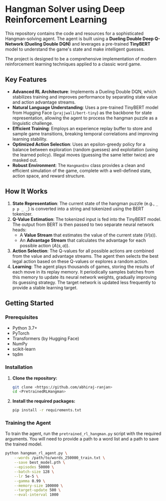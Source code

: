# Hangman Solver using Deep Reinforcement Learning

This repository contains the code and resources for a sophisticated Hangman-solving agent. The agent is built using a **Dueling Double Deep Q-Network (Dueling Double DQN)** and leverages a pre-trained **TinyBERT** model to understand the game's state and make intelligent guesses.

The project is designed to be a comprehensive implementation of modern reinforcement learning techniques applied to a classic word game.

## Key Features

* **Advanced RL Architecture**: Implements a Dueling Double DQN, which stabilizes training and improves performance by separating state value and action advantage streams.
* **Natural Language Understanding**: Uses a pre-trained TinyBERT model from Hugging Face (`prajjwal1/bert-tiny`) as the backbone for state representation, allowing the agent to process the hangman puzzle as a linguistic challenge.
* **Efficient Training**: Employs an experience replay buffer to store and sample game transitions, breaking temporal correlations and improving learning stability.
* **Optimized Action Selection**: Uses an epsilon-greedy policy for a balance between exploration (random guesses) and exploitation (using the learned policy). Illegal moves (guessing the same letter twice) are masked out.
* **Robust Environment**: The `HangmanEnv` class provides a clean and efficient simulation of the game, complete with a well-defined state, action space, and reward structure.

## How It Works

1.  **State Representation**: The current state of the hangman puzzle (e.g., `_ p p _ _`) is converted into a string and tokenized using the BERT tokenizer.
2.  **Q-Value Estimation**: The tokenized input is fed into the TinyBERT model. The output from BERT is then passed to two separate neural network heads:
    * A **Value Stream** that estimates the value of the current state ($V(s)$).
    * An **Advantage Stream** that calculates the advantage for each possible action ($A(s,a)$).
3.  **Action Selection**: The Q-values for all possible actions are combined from the value and advantage streams. The agent then selects the best legal action based on these Q-values or explores a random action.
4.  **Learning**: The agent plays thousands of games, storing the results of each move in its replay memory. It periodically samples batches from this memory to update its neural network weights, gradually improving its guessing strategy. The target network is updated less frequently to provide a stable learning target.

## Getting Started

### Prerequisites

* Python 3.7+
* PyTorch
* Transformers (by Hugging Face)
* NumPy
* scikit-learn
* tqdm

### Installation

1.  **Clone the repository:**
    ```bash
    git clone <https://github.com/abhiraj-ranjan>
    cd <PretrainedRLHangman>
    ```

2.  **Install the required packages:**
    ```bash
    pip install -r requirements.txt
    ```

### Training the Agent

To train the agent, run the `pretrained_rl_hangman.py` script with the required arguments. You will need to provide a path to a word list and a path to save the trained model.

```bash
python hangman_rl_agent.py \
    --words /path/to/words_250000_train.txt \
    --save best_model.pth \
    --episodes 50000 \
    --batch-size 128 \
    --lr 5e-5 \
    --gamma 0.99 \
    --memory-size 100000 \
    --target-update 500 \
    --eval-interval 1000

